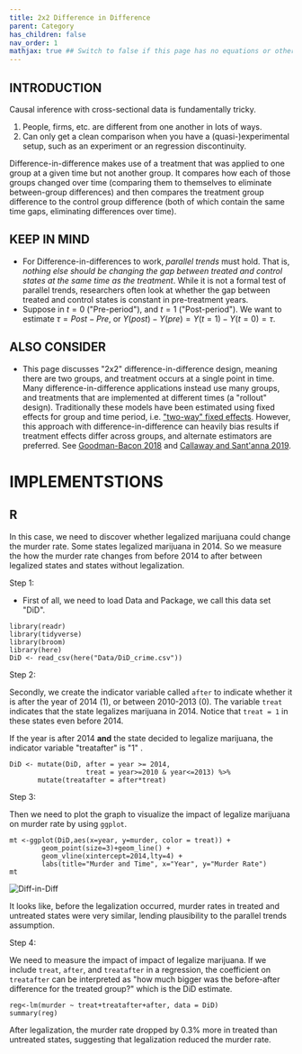 ```yaml
---
title: 2x2 Difference in Difference 
parent: Category
has_children: false
nav_order: 1
mathjax: true ## Switch to false if this page has no equations or other math rendering.
---
```



## INTRODUCTION

Causal inference with cross-sectional data is fundamentally tricky.

1. People, firms, etc. are different from one another in lots of ways.
2. Can only get a clean comparison when you have a (quasi-)experimental setup, such as an experiment or an regression discontinuity.

Difference-in-difference makes use of a treatment that was applied to one group at a given time but not another group. It compares how each of those groups changed over time (comparing them to themselves to eliminate between-group differences) and then compares the treatment group difference to the control group difference (both of which contain the same time gaps, eliminating differences over time).

## KEEP IN MIND

- For Difference-in-differences to work, *parallel trends* must hold. That is, *nothing else should be changing the gap between treated and control states at the same time as the treatment*. While it is not a formal test of parallel trends, researchers often look at whether the gap between treated and control states is constant in pre-treatment years.
- Suppose in $t = 0$ ("Pre-period"),  and $t = 1$ ("Post-period"). We want to estimate $\tau = Post - Pre$, or $Y(post)-Y(pre)= Y(t=1)-Y(t=0)=\tau$.

## ALSO CONSIDER 

- This page discusses "2x2" difference-in-difference design, meaning there are two groups, and treatment occurs at a single point in time. Many difference-in-difference applications instead use many groups, and treatments that are implemented at different times (a "rollout" design). Traditionally these models have been estimated using fixed effects for group and time period, i.e. ["two-way" fixed effects](https://lost-stats.github.io/Model_Estimation/fixed_effects_in_linear_regression.html). However, this approach with difference-in-difference can heavily bias results if treatment effects differ across groups, and alternate estimators are preferred. See [Goodman-Bacon 2018](https://www.nber.org/papers/w25018) and [Callaway and Sant'anna 2019](https://papers.ssrn.com/sol3/Papers.cfm?abstract_id=3148250).


# IMPLEMENTSTIONS

## R

In this case, we need to discover whether legalized marijuana could change the murder rate. Some states legalized marijuana in 2014. So we measure the how the murder rate changes from before 2014 to after between legalized states and states without legalization. 

Step 1:
* First of all, we need to load Data and Package, we call this data set "DiD".
```{r}
library(readr)
library(tidyverse)
library(broom)
library(here)
DiD <- read_csv(here("Data/DiD_crime.csv"))
```

Step 2:

Secondly, we create the indicator variable called `after` to indicate whether it is after the year of 2014 (1), or between 2010-2013 (0). The variable `treat` indicates that the state legalizes marijuana in 2014. Notice that `treat = 1` in these states even before 2014.

If the year is after 2014 **and** the state decided to legalize marijuana, the indicator variable "treatafter" is "1" .

```{r}
DiD <- mutate(DiD, after = year >= 2014,
                   treat = year>=2010 & year<=2013) %>%
       mutate(treatafter = after*treat)
```

Step 3:

Then we need to plot the graph to visualize the impact of legalize marijuana on murder rate by using `ggplot`.

```{r}
mt <-ggplot(DiD,aes(x=year, y=murder, color = treat)) +
        geom_point(size=3)+geom_line() + 
        geom_vline(xintercept=2014,lty=4) + 
        labs(title="Murder and Time", x="Year", y="Murder Rate")
mt
```
![Diff-in-Diff](https://github.com/zuzhangjin/lost-stats.github.io/blob/source/Model_Estimation/Images/dif%20in%20dif.jpg)

It looks like, before the legalization occurred, murder rates in treated and untreated states were very similar, lending plausibility to the parallel trends assumption.

Step 4:

We need to measure the impact of impact of legalize marijuana. If we include `treat`, `after`, and `treatafter` in a regression, the coefficient on `treatafter` can be interpreted as "how much bigger was the before-after difference for the treated group?" which is the DiD estimate. 

```{r}
reg<-lm(murder ~ treat+treatafter+after, data = DiD)
summary(reg)
```

After legalization, the murder rate dropped by 0.3% more in treated than untreated states, suggesting that legalization reduced the murder rate.
